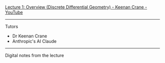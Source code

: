 [Lecture 1: Overview (Discrete Differential Geometry) - Keenan Crane - YouTube](https://youtu.be/8JCR6z3GLVI?si=B0wkmZ0fWkvEeT8T)

- - - -

Tutors

* Dr Keenan Crane
* Anthropic's AI Claude

- - - -

Digital notes from the lecture
